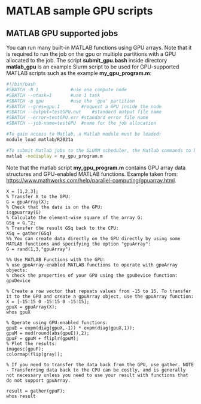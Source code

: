 # MATLAB sample GPU scripts

## MATLAB GPU supported jobs

You can run many built-in MATLAB functions using GPU arrays. Note that it is required to run the job on the gpu or multiple partitions with a GPU allocated to the job.
The script **submit_gpu.bash** inside directory **matlab_gpu** is an example Slurm script to be used for GPU-supported MATLAB scripts such as the example **my_gpu_program.m**:

```bash
#!/bin/bash
#SBATCH -N 1			#use one compute node
#SBATCH --ntask=1		#use 1 task
#SBATCH -p gpu			#use the 'gpu' partition
#SBATCH --gres=gpu:1		#request a GPU inside the node
#SBATCH --output=testGPU.out	#standard output file name
#SBATCH --error=testGPU.err	#standard error file name
#SBATCH --job-name=testGPU	#name for the job allocation

#To gain access to Matlab, a Matlab module must be loaded:
module load matlab/R2021a

#To submit Matlab jobs to the SLURM scheduler, the Matlab commands to be executed must be containined in a single .m script:
matlab -nodisplay < my_gpu_program.m
```

Note that the matlab script **my_gpu_program.m** contains GPU array data structures and GPU-enabled MATLAB functions. Example taken from: https://www.mathworks.com/help/parallel-computing/gpuarray.html.

```
X = [1,2,3];
% Transfer X to the GPU:
G = gpuArray(X);
% Check that the data is on the GPU:
isgpuarray(G)
% Calculate the element-wise square of the array G:
GSq = G.^2;
% Transfer the result GSq back to the CPU:
XSq = gather(GSq)
%% You can create data directly on the GPU directly by using some MATLAB functions and specifying the option "gpuArray":
G = rand(1,3,"gpuArray")

%% Use MATLAB Functions with the GPU:
% use gpuArray-enabled MATLAB functions to operate with gpuArray objects:
% check the properties of your GPU using the gpuDevice function:
gpuDevice

% Create a row vector that repeats values from -15 to 15. To transfer it to the GPU and create a gpuArray object, use the gpuArray function:
X = [-15:15 0 -15:15 0 -15:15];
gpuX = gpuArray(X);
whos gpuX

% Operate using GPU-enabled functions:
gpuE = expm(diag(gpuX,-1)) * expm(diag(gpuX,1));
gpuM = mod(round(abs(gpuE)),2);
gpuF = gpuM + fliplr(gpuM);
% Plot the results:
imagesc(gpuF);
colormap(flip(gray));

% If you need to transfer the data back from the GPU, use gather. NOTE - Transferring data back to the CPU can be costly, and is generally not necessary unless you need to use your result with functions that do not support gpuArray.

result = gather(gpuF);
whos result
```
